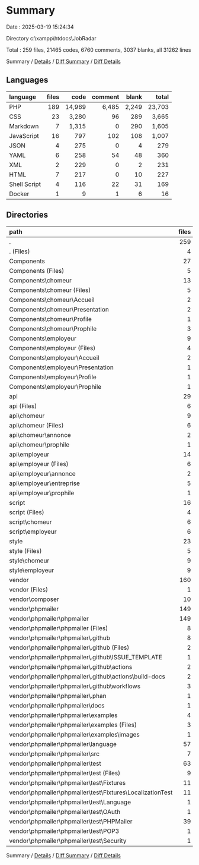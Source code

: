 # Summary

Date : 2025-03-19 15:24:34

Directory c:\\xampp\\htdocs\\JobRadar

Total : 259 files,  21465 codes, 6760 comments, 3037 blanks, all 31262 lines

Summary / [Details](details.md) / [Diff Summary](diff.md) / [Diff Details](diff-details.md)

## Languages
| language | files | code | comment | blank | total |
| :--- | ---: | ---: | ---: | ---: | ---: |
| PHP | 189 | 14,969 | 6,485 | 2,249 | 23,703 |
| CSS | 23 | 3,280 | 96 | 289 | 3,665 |
| Markdown | 7 | 1,315 | 0 | 290 | 1,605 |
| JavaScript | 16 | 797 | 102 | 108 | 1,007 |
| JSON | 4 | 275 | 0 | 4 | 279 |
| YAML | 6 | 258 | 54 | 48 | 360 |
| XML | 2 | 229 | 0 | 2 | 231 |
| HTML | 7 | 217 | 0 | 10 | 227 |
| Shell Script | 4 | 116 | 22 | 31 | 169 |
| Docker | 1 | 9 | 1 | 6 | 16 |

## Directories
| path | files | code | comment | blank | total |
| :--- | ---: | ---: | ---: | ---: | ---: |
| . | 259 | 21,465 | 6,760 | 3,037 | 31,262 |
| . (Files) | 4 | 198 | 4 | 10 | 212 |
| Components | 27 | 2,196 | 72 | 160 | 2,428 |
| Components (Files) | 5 | 235 | 3 | 20 | 258 |
| Components\\chomeur | 13 | 1,208 | 48 | 81 | 1,337 |
| Components\\chomeur (Files) | 5 | 347 | 10 | 23 | 380 |
| Components\\chomeur\\Accueil | 2 | 103 | 4 | 4 | 111 |
| Components\\chomeur\\Presentation | 2 | 366 | 20 | 30 | 416 |
| Components\\chomeur\\Profile | 1 | 93 | 6 | 8 | 107 |
| Components\\chomeur\\Prophile | 3 | 299 | 8 | 16 | 323 |
| Components\\employeur | 9 | 753 | 21 | 59 | 833 |
| Components\\employeur (Files) | 4 | 383 | 10 | 27 | 420 |
| Components\\employeur\\Accueil | 2 | 55 | 0 | 5 | 60 |
| Components\\employeur\\Presentation | 1 | 195 | 5 | 17 | 217 |
| Components\\employeur\\Profile | 1 | 93 | 6 | 8 | 107 |
| Components\\employeur\\Prophile | 1 | 27 | 0 | 2 | 29 |
| api | 29 | 1,596 | 155 | 219 | 1,970 |
| api (Files) | 6 | 428 | 26 | 69 | 523 |
| api\\chomeur | 9 | 458 | 58 | 58 | 574 |
| api\\chomeur (Files) | 6 | 334 | 40 | 37 | 411 |
| api\\chomeur\\annonce | 2 | 48 | 12 | 14 | 74 |
| api\\chomeur\\prophile | 1 | 76 | 6 | 7 | 89 |
| api\\employeur | 14 | 710 | 71 | 92 | 873 |
| api\\employeur (Files) | 6 | 285 | 35 | 34 | 354 |
| api\\employeur\\annonce | 2 | 48 | 12 | 14 | 74 |
| api\\employeur\\entreprise | 5 | 307 | 18 | 37 | 362 |
| api\\employeur\\prophile | 1 | 70 | 6 | 7 | 83 |
| script | 16 | 797 | 102 | 108 | 1,007 |
| script (Files) | 4 | 167 | 24 | 26 | 217 |
| script\\chomeur | 6 | 315 | 39 | 41 | 395 |
| script\\employeur | 6 | 315 | 39 | 41 | 395 |
| style | 23 | 3,280 | 96 | 289 | 3,665 |
| style (Files) | 5 | 389 | 27 | 26 | 442 |
| style\\chomeur | 9 | 1,453 | 35 | 134 | 1,622 |
| style\\employeur | 9 | 1,438 | 34 | 129 | 1,601 |
| vendor | 160 | 13,398 | 6,331 | 2,251 | 21,980 |
| vendor (Files) | 1 | 20 | 1 | 5 | 26 |
| vendor\\composer | 10 | 687 | 384 | 147 | 1,218 |
| vendor\\phpmailer | 149 | 12,691 | 5,946 | 2,099 | 20,736 |
| vendor\\phpmailer\\phpmailer | 149 | 12,691 | 5,946 | 2,099 | 20,736 |
| vendor\\phpmailer\\phpmailer (Files) | 8 | 1,475 | 49 | 258 | 1,782 |
| vendor\\phpmailer\\phpmailer\\.github | 8 | 268 | 55 | 61 | 384 |
| vendor\\phpmailer\\phpmailer\\.github (Files) | 2 | 13 | 5 | 4 | 22 |
| vendor\\phpmailer\\phpmailer\\.github\\ISSUE_TEMPLATE | 1 | 17 | 0 | 7 | 24 |
| vendor\\phpmailer\\phpmailer\\.github\\actions | 2 | 11 | 2 | 9 | 22 |
| vendor\\phpmailer\\phpmailer\\.github\\actions\\build-docs | 2 | 11 | 2 | 9 | 22 |
| vendor\\phpmailer\\phpmailer\\.github\\workflows | 3 | 227 | 48 | 41 | 316 |
| vendor\\phpmailer\\phpmailer\\.phan | 1 | 13 | 23 | 6 | 42 |
| vendor\\phpmailer\\phpmailer\\docs | 1 | 5 | 0 | 4 | 9 |
| vendor\\phpmailer\\phpmailer\\examples | 4 | 302 | 0 | 47 | 349 |
| vendor\\phpmailer\\phpmailer\\examples (Files) | 3 | 93 | 0 | 46 | 139 |
| vendor\\phpmailer\\phpmailer\\examples\\images | 1 | 209 | 0 | 1 | 210 |
| vendor\\phpmailer\\phpmailer\\language | 57 | 1,256 | 336 | 171 | 1,763 |
| vendor\\phpmailer\\phpmailer\\src | 7 | 4,053 | 3,004 | 644 | 7,701 |
| vendor\\phpmailer\\phpmailer\\test | 63 | 5,319 | 2,479 | 908 | 8,706 |
| vendor\\phpmailer\\phpmailer\\test (Files) | 9 | 432 | 256 | 111 | 799 |
| vendor\\phpmailer\\phpmailer\\test\\Fixtures | 11 | 34 | 60 | 37 | 131 |
| vendor\\phpmailer\\phpmailer\\test\\Fixtures\\LocalizationTest | 11 | 34 | 60 | 37 | 131 |
| vendor\\phpmailer\\phpmailer\\test\\Language | 1 | 51 | 36 | 11 | 98 |
| vendor\\phpmailer\\phpmailer\\test\\OAuth | 1 | 48 | 21 | 8 | 77 |
| vendor\\phpmailer\\phpmailer\\test\\PHPMailer | 39 | 4,669 | 2,023 | 716 | 7,408 |
| vendor\\phpmailer\\phpmailer\\test\\POP3 | 1 | 67 | 55 | 18 | 140 |
| vendor\\phpmailer\\phpmailer\\test\\Security | 1 | 18 | 28 | 7 | 53 |

Summary / [Details](details.md) / [Diff Summary](diff.md) / [Diff Details](diff-details.md)